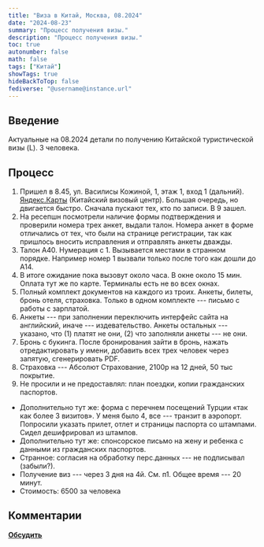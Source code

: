 ```yaml
---
title: "Виза в Китай, Москва, 08.2024"
date: "2024-08-23"
summary: "Процесс получения визы."
description: "Процесс получения визы."
toc: true
autonumber: false
math: false
tags: ["Китай"]
showTags: true
hideBackToTop: false
fediverse: "@username@instance.url"
---
```


## Введение

Актуальные на 08.2024 детали по получению Китайской туристической визы (L). 3 человека.

## Процесс

1. Пришел в 8.45, ул. Василисы Кожиной, 1, этаж 1, вход 1 (дальний). [Яндекс.Карты](https://yandex.ru/profile/-/CDgTBCm2) (Китайский визовый центр). Большая очередь, но двигается быстро. Сначала пускают тех, кто по записи. В 9 зашел. 
2. На ресепшн посмотрели наличие формы подтверждения и проверили номера трех анкет, выдали талон. Номера анкет в форме отличались от тех, что были на странице регистрации, так как пришлось вносить исправления и отправлять анкеты дважды.
3. Талон А40. Нумерация с 1. Вызывается местами в странном порядке. Например номер 1 вызвали только после того как дошли до А14.
4. В итоге ожидание пока вызовут около часа. В окне около 15 мин. Оплата тут же по карте. Терминалы есть не во всех окнах.
5. Полный комплект документов на каждого из троих. Анкеты, билеты, бронь отеля, страховка. Только в одном комплекте --- письмо с работы с зарплатой.
6. Анкеты --- при заполнении переключить интерфейс сайта на английский, иначе --- издевательство. Анкеты остальных --- указано, что (1) платят не они, (2) что заполняли анкеты --- не они.
7. Бронь с букинга. После бронирования зайти в бронь, нажать отредактировать у имени, добавить всех трех человек через запятую, сгенерировать PDF.
8. Страховка --- Абсолют Страхование, 2100р на 12 дней, 50 тыс покрытие.
9. Не просили и не предоставлял: план поездки, копии гражданских паспортов.

* Дополнительно тут же: форма с перечнем посещений Турции «так как более 3 визитов». У меня было 4, все --- транзит в аэропорт. Попросили указать прилет, отлет и страницы паспорта со штампами. Сидел дешифрировал из штампов.
* Дополнительно тут же: спонсорское письмо на жену и ребенка с данными из гражданских паспортов. 
* Странное: согласия на обработку перс.данных --- не подписывал (забыли?).
* Получение виз --- через 3 дня на 4й. См. п1. Общее время --- 20 минут.
* Стоимость: 6500 за человека

## Комментарии

[**Обсудить**](https://t.me/answer42geo/32)
